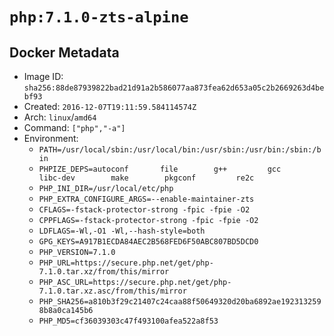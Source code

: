 # `php:7.1.0-zts-alpine`

## Docker Metadata

- Image ID: `sha256:88de87939822bad21d91a2b586077aa873fea62d653a05c2b2669263d4bebf93`
- Created: `2016-12-07T19:11:59.584114574Z`
- Arch: `linux`/`amd64`
- Command: `["php","-a"]`
- Environment:
  - `PATH=/usr/local/sbin:/usr/local/bin:/usr/sbin:/usr/bin:/sbin:/bin`
  - `PHPIZE_DEPS=autoconf 		file 		g++ 		gcc 		libc-dev 		make 		pkgconf 		re2c`
  - `PHP_INI_DIR=/usr/local/etc/php`
  - `PHP_EXTRA_CONFIGURE_ARGS=--enable-maintainer-zts`
  - `CFLAGS=-fstack-protector-strong -fpic -fpie -O2`
  - `CPPFLAGS=-fstack-protector-strong -fpic -fpie -O2`
  - `LDFLAGS=-Wl,-O1 -Wl,--hash-style=both`
  - `GPG_KEYS=A917B1ECDA84AEC2B568FED6F50ABC807BD5DCD0`
  - `PHP_VERSION=7.1.0`
  - `PHP_URL=https://secure.php.net/get/php-7.1.0.tar.xz/from/this/mirror`
  - `PHP_ASC_URL=https://secure.php.net/get/php-7.1.0.tar.xz.asc/from/this/mirror`
  - `PHP_SHA256=a810b3f29c21407c24caa88f50649320d20ba6892ae1923132598b8a0ca145b6`
  - `PHP_MD5=cf36039303c47f493100afea522a8f53`

